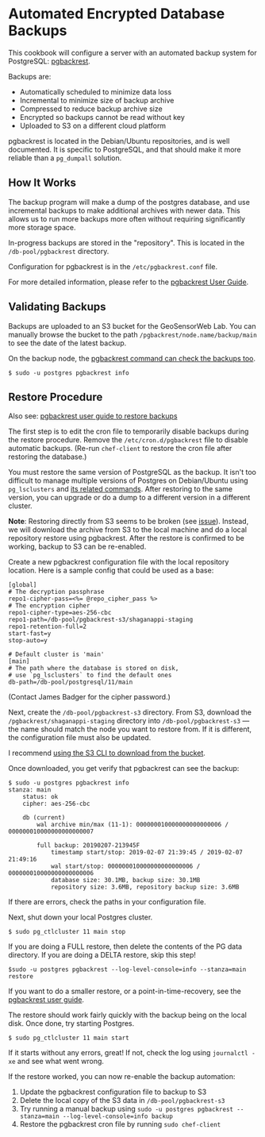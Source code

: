 # Automated Encrypted Database Backups

This cookbook will configure a server with an automated backup system for PostgreSQL: [pgbackrest](https://pgbackrest.org/).

Backups are:

* Automatically scheduled to minimize data loss
* Incremental to minimize size of backup archive
* Compressed to reduce backup archive size
* Encrypted so backups cannot be read without key
* Uploaded to S3 on a different cloud platform

pgbackrest is located in the Debian/Ubuntu repositories, and is well documented. It is specific to PostgreSQL, and that should make it more reliable than a `pg_dumpall` solution.

## How It Works

The backup program will make a dump of the postgres database, and use incremental backups to make additional archives with newer data. This allows us to run more backups more often without requiring significantly more storage space.

In-progress backups are stored in the "repository". This is located in the `/db-pool/pgbackrest` directory.

Configuration for pgbackrest is in the `/etc/pgbackrest.conf` file.

For more detailed information, please refer to the [pgbackrest User Guide](https://pgbackrest.org/user-guide.html).

## Validating Backups

Backups are uploaded to an S3 bucket for the GeoSensorWeb Lab. You can manually browse the bucket to the path `/pgbackrest/node.name/backup/main` to see the date of the latest backup.

On the backup node, the [pgbackrest command can check the backups too](https://pgbackrest.org/user-guide.html#quickstart/backup-info).

```terminal
$ sudo -u postgres pgbackrest info
```

## Restore Procedure

Also see: [pgbackrest user guide to restore backups](https://pgbackrest.org/user-guide.html#restore)

The first step is to edit the cron file to temporarily disable backups during the restore procedure. Remove the `/etc/cron.d/pgbackrest` file to disable automatic backups. (Re-run `chef-client` to restore the cron file after restoring the database.)

You must restore the same version of PostgreSQL as the backup. It isn't too difficult to manage multiple versions of Postgres on Debian/Ubuntu using `pg_lsclusters` and [its related commands](https://wiki.debian.org/PostgreSql). After restoring to the same version, you can upgrade or do a dump to a different version in a different cluster.

**Note**: Restoring directly from S3 seems to be broken (see [issue](https://github.com/pgbackrest/pgbackrest/issues/669)). Instead, we will download the archive from S3 to the local machine and do a local repository restore using pgbackrest. After the restore is confirmed to be working, backup to S3 can be re-enabled.

Create a new pgbackrest configuration file with the local repository location. Here is a sample config that could be used as a base:

```
[global]
# The decryption passphrase
repo1-cipher-pass=<%= @repo_cipher_pass %>
# The encryption cipher
repo1-cipher-type=aes-256-cbc
repo1-path=/db-pool/pgbackrest-s3/shaganappi-staging
repo1-retention-full=2
start-fast=y
stop-auto=y

# Default cluster is 'main'
[main]
# The path where the database is stored on disk,
# use `pg_lsclusters` to find the default ones
db-path=/db-pool/postgresql/11/main
```

(Contact James Badger for the cipher password.)

Next, create the `/db-pool/pgbackrest-s3` directory. From S3, download the `/pgbackrest/shaganappi-staging` directory into `/db-pool/pgbackrest-s3` — the name should match the node you want to restore from. If it is different, the configuration file must also be updated.

I recommend [using the S3 CLI to download from the bucket](https://docs.aws.amazon.com/cli/latest/reference/s3/sync.html).

Once downloaded, you get verify that pgbackrest can see the backup:

```terminal
$ sudo -u postgres pgbackrest info
stanza: main
    status: ok
    cipher: aes-256-cbc

    db (current)
        wal archive min/max (11-1): 000000010000000000000006 / 000000010000000000000007

        full backup: 20190207-213945F
            timestamp start/stop: 2019-02-07 21:39:45 / 2019-02-07 21:49:16
            wal start/stop: 000000010000000000000006 / 000000010000000000000006
            database size: 30.1MB, backup size: 30.1MB
            repository size: 3.6MB, repository backup size: 3.6MB
```

If there are errors, check the paths in your configuration file.

Next, shut down your local Postgres cluster.

```terminal
$ sudo pg_ctlcluster 11 main stop
```

If you are doing a FULL restore, then delete the contents of the PG data directory. If you are doing a DELTA restore, skip this step!

```terminal
$sudo -u postgres pgbackrest --log-level-console=info --stanza=main restore
```

If you want to do a smaller restore, or a point-in-time-recovery, see the [pgbackrest user guide](https://pgbackrest.org/user-guide.html#pitr).

The restore should work fairly quickly with the backup being on the local disk. Once done, try starting Postgres.

```terminal
$ sudo pg_ctlcluster 11 main start
```

If it starts without any errors, great! If not, check the log using `journalctl -xe` and see what went wrong.

If the restore worked, you can now re-enable the backup automation:

1. Update the pgbackrest configuration file to backup to S3
2. Delete the local copy of the S3 data in `/db-pool/pgbackrest-s3`
3. Try running a manual backup using `sudo -u postgres pgbackrest --stanza=main --log-level-console=info backup`
4. Restore the pgbackrest cron file by running `sudo chef-client`

